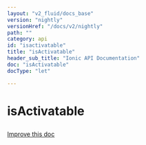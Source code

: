 ```yaml
---
layout: "v2_fluid/docs_base"
version: "nightly"
versionHref: "/docs/v2/nightly"
path: ""
category: api
id: "isactivatable"
title: "isActivatable"
header_sub_title: "Ionic API Documentation"
doc: "isActivatable"
docType: "let"

---
```










<h1 class="api-title">
<a class="anchor" name="is-activatable" href="#is-activatable"></a>

isActivatable





</h1>

<a class="improve-v2-docs" href="http://github.com/driftyco/ionic/edit/master//Users/briandennis/Ionic/ionic/src/components/tap-click/tap-click.ts#L157">
Improve this doc
</a>










<!-- @usage tag -->


<!-- @property tags -->



<!-- instance methods on the class -->




<!-- related link --><!-- end content block -->


<!-- end body block -->

